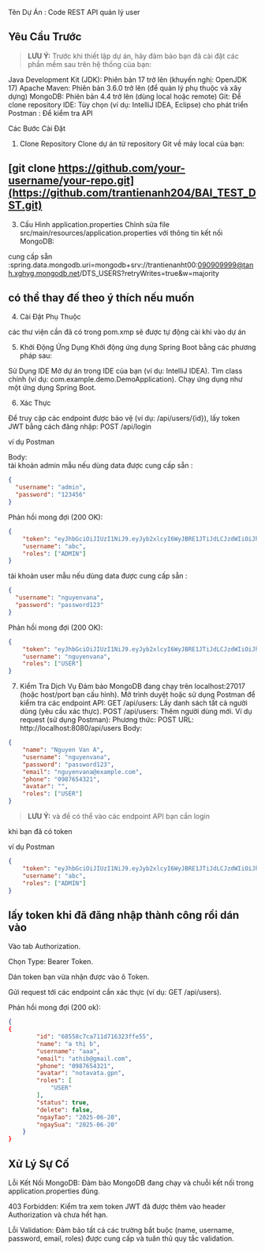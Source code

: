 Tên Dự Án : Code REST API quản lý user

## **Yêu Cầu Trước**
> **LƯU Ý:** Trước khi thiết lập dự án, hãy đảm bảo bạn đã cài đặt các phần mềm sau trên hệ thống của bạn:

Java Development Kit (JDK): Phiên bản 17 trở lên (khuyến nghị: OpenJDK 17)
Apache Maven: Phiên bản 3.6.0 trở lên (để quản lý phụ thuộc và xây dựng)
MongoDB: Phiên bản 4.4 trở lên (dùng local hoặc remote)
Git: Để clone repository
IDE: Tùy chọn (ví dụ: IntelliJ IDEA, Eclipse) cho phát triển
Postman : Để kiểm tra API 

Các Bước Cài Đặt
1. Clone Repository
Clone dự án từ repository Git về máy local của bạn:

##   [git clone https://github.com/your-username/your-repo.git](https://github.com/trantienanh204/BAI_TEST_DST.git)

3. Cấu Hình application.properties
Chỉnh sửa file src/main/resources/application.properties với thông tin kết nối MongoDB:

cung cấp sẵn :spring.data.mongodb.uri=mongodb+srv://trantienanht00:090909999@tanh.xghyg.mongodb.net/DTS_USERS?retryWrites=true&w=majority

## có thể thay đế theo ý thích nếu muốn 

4. Cài Đặt Phụ Thuộc

các thư viện cần đã có trong pom.xmp sẽ được tự động cài khi vào dự án

5. Khởi Động Ứng Dụng
Khởi động ứng dụng Spring Boot bằng các phương pháp sau:

Sử Dụng IDE
Mở dự án trong IDE của bạn (ví dụ: IntelliJ IDEA).
Tìm class chính (ví dụ: com.example.demo.DemoApplication).
Chạy ứng dụng như một ứng dụng Spring Boot.

6. Xác Thực

Để truy cập các endpoint được bảo vệ (ví dụ: /api/users/{id}), lấy token JWT bằng cách đăng nhập:
POST /api/login

ví dụ Postman

Body:  
tài khoản admin mẫu nếu dùng data được cung cấp sẵn :


```json
{
  "username": "admin",
  "password": "123456"
}
```
Phản hồi mong đợi (200 OK):
```json
{
    "token": "eyJhbGciOiJIUzI1NiJ9.eyJyb2xlcyI6WyJBRE1JTiJdLCJzdWIiOiJhYmMiLCJpYXQiOjE3NTA0MjYwMTcsImV4cCI6MTc1MDUxMjQxN30...",
    "username": "abc",
    "roles": ["ADMIN"]
}
```
tài khoản user mẫu nếu dùng data được cung cấp sẵn :


```json
{
  "username": "nguyenvana",
  "password": "password123"
}
```
Phản hồi mong đợi (200 OK):
```json
{
    "token": "eyJhbGciOiJIUzI1NiJ9.eyJyb2xlcyI6WyJBRE1JTiJdLCJzdWIiOiJhYmMiLCJpYXQiOjE3NTA0MjYwMTcsImV4cCI6MTc1MDUxMjQxN30...",
    "username": "nguyenvana",
    "roles": ["USER"]
}
```

7. Kiểm Tra Dịch Vụ
Đảm bảo MongoDB đang chạy trên localhost:27017 (hoặc host/port bạn cấu hình).
Mở trình duyệt hoặc sử dụng Postman để kiểm tra các endpoint API:
GET /api/users: Lấy danh sách tất cả người dùng (yêu cầu xác thực). 
POST /api/users: Thêm người dùng mới. 
Ví dụ request (sử dụng Postman):
Phương thức: POST
URL: http://localhost:8080/api/users
Body:
```json
{
    "name": "Nguyen Van A",
    "username": "nguyenvana",
    "password": "password123",
    "email": "nguyenvana@example.com",
    "phone": "0987654321",
    "avatar": "",
    "roles": ["USER"]
}
```
> **LƯU Ý:** và để có thể vào các endpoint API bạn cần login 

khi bạn đã có token 

ví dụ Postman
```json
{
    "token": "eyJhbGciOiJIUzI1NiJ9.eyJyb2xlcyI6WyJBRE1JTiJdLCJzdWIiOiJhYmMiLCJpYXQiOjE3NTA0MjYwMTcsImV4cCI6MTc1MDUxMjQxN30...",
    "username": "abc",
    "roles": ["ADMIN"]
}
```
## lấy token khi đã đăng nhập thành công rồi dán vào 

Vào tab Authorization.

Chọn Type: Bearer Token.

Dán token bạn vừa nhận được vào ô Token.

Gửi request tới các endpoint cần xác thực (ví dụ: GET /api/users).

Phản hồi mong đợi (200 ok):
```json
{
{
        "id": "68558c7ca711d716323ffe55",
        "name": "a thị b",
        "username": "aaa",
        "email": "athib@gmail.com",
        "phone": "0987654321",
        "avatar": "notavata.gpn",
        "roles": [
            "USER"
        ],
        "status": true,
        "delete": false,
        "ngayTao": "2025-06-20",
        "ngaySua": "2025-06-20"
    }
}
```
## Xử Lý Sự Cố

Lỗi Kết Nối MongoDB: Đảm bảo MongoDB đang chạy và chuỗi kết nối trong application.properties đúng.

403 Forbidden: Kiểm tra xem token JWT đã được thêm vào header Authorization và chưa hết hạn.

Lỗi Validation: Đảm bảo tất cả các trường bắt buộc (name, username, password, email, roles) được cung cấp và tuân thủ quy tắc validation.

